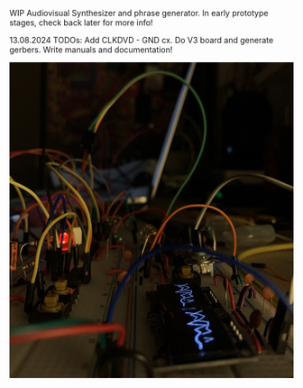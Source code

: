 WIP Audiovisual Synthesizer and phrase generator.
In early prototype stages, check back later for more info!

13.08.2024 TODOs:
Add CLKDVD - GND cx.
Do V3 board and generate gerbers.
Write manuals and documentation!

![Work in progress](Etc/IMG_3140.jpg?raw=true "Work in progress!")
